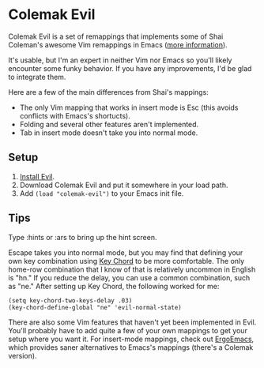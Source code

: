 Colemak Evil
============

Colemak Evil is a set of remappings that implements some of
Shai Coleman's awesome Vim remappings in Emacs
([more information](http://forum.colemak.com/viewtopic.php?id=50)).

It's usable, but I'm an expert in neither Vim nor Emacs so you'll
likely encounter some funky behavior. If you have any improvements,
I'd be glad to integrate them.

Here are a few of the main differences from Shai's mappings:

* The only Vim mapping that works in insert mode is Esc (this avoids
  conflicts with Emacs's shortucts).
* Folding and several other features aren't implemented.
* Tab in insert mode doesn't take you into normal mode. 

Setup
-----
1. [Install Evil](http://gitorious.org/evil/pages/Home#Install).
2. Download Colemak Evil and put it somewhere in your load path.
3. Add `(load "colemak-evil")` to your Emacs init file.

Tips
----

Type :hints or :ars to bring up the hint screen.

Escape takes you into normal mode, but you may find that defining your
own key combination using [Key Chord](http://www.emacswiki.org/emacs/key-chord.el)
to be more comfortable. The only home-row combination that I know of
that is relatively uncommon in English is "hn." If you reduce the
delay, you can use a common combination, such as "ne." After setting
up Key Chord, the following worked for me:

    (setq key-chord-two-keys-delay .03)
    (key-chord-define-global "ne" 'evil-normal-state)

There are also some Vim features that haven't yet been implemented in
Evil. You'll probably have to add quite a few of your own mappings to
get your setup where you want it. For insert-mode mappings, check out
[ErgoEmacs](http://ergoemacs.org/emacs/ergonomic_emacs_keybinding.html),
which provides saner alternatives to Emacs's mappings (there's a
Colemak version).
